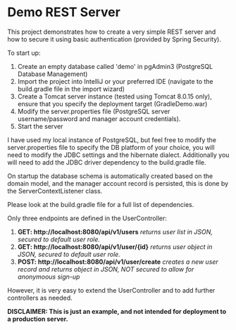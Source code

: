 <h1>Demo REST Server</h1>

This project demonstrates how to create a very simple REST server and how to secure it using basic authentication (provided by Spring Security).

To start up:
<ol>
<li>Create an empty database called 'demo' in pgAdmin3 (PostgreSQL Database Management)</li>
<li>Import the project into IntelliJ or your preferred IDE (navigate to the build.gradle file in the import wizard)</li>
<li>Create a Tomcat server instance (tested using Tomcat 8.0.15 only), ensure that you specify the deployment target (GradleDemo.war)</li>
<li>Modify the server.properties file (PostgreSQL server username/password and manager account credentials).</li>
<li>Start the server</li>
</ol>
I have used my local instance of PostgreSQL, but feel free to modify the server.properties file to specify the DB platform of your choice, you will need to modify the JDBC settings and the hibernate dialect.  Additionally you will need to add the JDBC driver dependency to the build.gradle file.<br/>

On startup the database schema is automatically created based on the domain model, and the manager account record is persisted, this is done by the ServerContextListener class.

Please look at the build.gradle file for a full list of dependencies.

Only three endpoints are defined in the UserController:
<ol>
<li><b>GET: http://localhost:8080/api/v1/users</b> <i>returns user list in JSON, secured to default user role.</i></li>
<li><b>GET: http://localhost:8080/api/v1/user/{id}</b> <i>returns user object in JSON, secured to default user role.</i></li>
<li><b>POST: http://localhost:8080/api/v1/user/create</b> <i>creates a new user record and returns object in JSON, NOT secured to allow for anonymoous sign-up</i></li>
</ol>
However, it is very easy to extend the UserController and to add further controllers as needed.

<b>DISCLAIMER: This is just an example, and not intended for deployment to a production server.</b>
